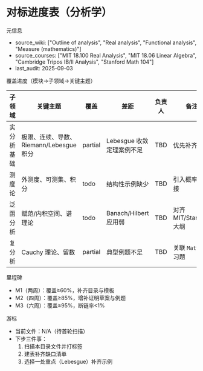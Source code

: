 # 对标进度表（分析学）

元信息

- source_wiki: ["Outline of analysis", "Real analysis", "Functional analysis", "Measure (mathematics)"]
- source_courses: ["MIT 18.100 Real Analysis", "MIT 18.06 Linear Algebra", "Cambridge Tripos IB/II Analysis", "Stanford Math 104"]
- last_audit: 2025-09-03

覆盖进度（模块→子领域→关键主题）

| 子领域 | 关键主题 | 覆盖 | 差距 | 负责人 | 备注 |
|---|---|---|---|---|---|
| 实分析基础 | 极限、连续、导数、Riemann/Lebesgue 积分 | partial | Lebesgue 收敛定理案例不足 | TBD | 优先补齐 |
| 测度论 | 外测度、可测集、积分 | todo | 结构性示例缺少 | TBD | 引入概率论桥接 |
| 泛函分析 | 赋范/内积空间、谱理论 | todo | Banach/Hilbert 应用弱 | TBD | 对齐 MIT/Stanford 大纲 |
| 复分析 | Cauchy 理论、留数 | partial | 典型例题不足 | TBD | 关联 `Matter/` 习题 |

里程碑

- M1（两周）：覆盖≥60%，补齐目录与模板
- M2（四周）：覆盖≥85%，增补证明草案与例题
- M3（六周）：覆盖≥95%，断链率<1%

游标

- 当前文件：N/A（待首轮扫描）
- 下步三件事：
  1) 扫描本目录文件并打标签
  2) 建表补齐缺口清单
  3) 选择一处重点（Lebesgue）补齐示例
